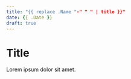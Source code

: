 ```yaml
---
title: "{{ replace .Name "-" " " | title }}"
date: {{ .Date }}
draft: true
---
```


# Title

Lorem ipsum dolor sit amet.